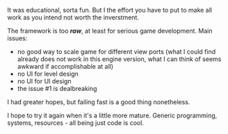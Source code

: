 It was educational, sorta fun. But I the effort you have to put
to make all work as you intend not worth the inverstment.

The framework is too <i><b>raw</b></i>, at least for serious game development.
Main issues:

  - no good way to scale game for different view ports
(what I could find already does not work in this
engine version, what I can think of seems awkward
if accomplishable at all)
  - no UI for level design
  - no UI for UI design
  - the issue #1 is dealbreaking

I had greater hopes, but failing fast is a good thing nonetheless.

I hope to try it again when it's a little more mature. Generic programming, systems, resources - all being just code is cool.
